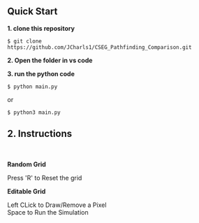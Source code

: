 ## Quick Start

**1. clone this repository**


```console 
$ git clone https://github.com/JCharls1/CSEG_Pathfinding_Comparison.git
```

**2. Open the folder in vs code**

**3. run the python code**
```console 
$ python main.py
```
or
```console 
$ python3 main.py
```

## 2. Instructions

</br>

**Random Grid**

Press 'R' to Reset the grid

**Editable Grid**

Left CLick to Draw/Remove a Pixel
</br> Space to Run the Simulation
